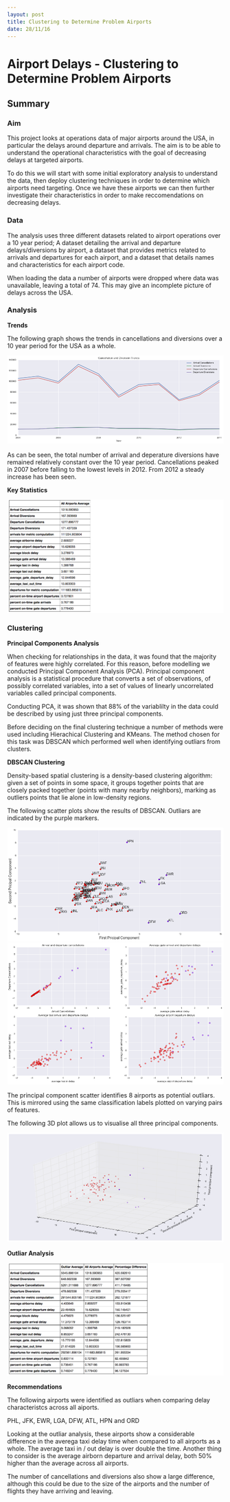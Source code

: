 ```yaml
---
layout: post
title: Clustering to Determine Problem Airports
date: 28/11/16
---
```




# Airport Delays - Clustering to Determine Problem Airports


## Summary

### Aim

This project looks at operations data of major airports around the USA, in particular the delays around departure and arrivals. The aim is to be able to understand the operational characteristics with the goal of decreasing delays at targeted airports.

To do this we will start with some initial exploratory analysis to understand the data, then deploy clustering techniques in order to determine which airports need targeting. Once we have these airports we can then further investigate their characteristics in order to make reccomendations on decreasing delays.


### Data

The analysis uses three different datasets related to airport operations over a 10 year period; A dataset detailing the arrival and departure delays/diversions by airport, a dataset that provides metrics related to arrivals and departures for each airport, and a dataset that details names and characteristics for each airport code.

When loading the data a number of airports were dropped where data was unavailable, leaving a total of 74. This may give an incomplete picture of delays across the USA.

### Analysis

**Trends**

The following graph shows the trends in cancellations and diversions over a 10 year period for the USA as a whole.

![](../images/2016-11-28-trends.png)

As can be seen, the total number of arrival and deperature diversions have remained relatively constant over the 10 year period. Cancellations peaked in 2007 before falling to the lowest levels in 2012. From 2012 a steady increase has been seen.

**Key Statistics**

![](../images/2016-11-28-average_metrics.png)



### Clustering

**Principal Components Analysis**

When checking for relationships in the data, it was found that the majority of features were highly correlated. For this reason, before modelling we conducted Principal Component Analysis (PCA). Principal component analysis is a statistical procedure that converts a set of observations, of possibly correlated variables, into a set of values of linearly uncorrelated variables called principal components. 

Conducting PCA, it was shown that 88% of the variablilty in the data could be described by using just three principal components.

Before deciding on the final clustering technique a number of methods were used including Hierachical Clustering and KMeans. The method chosen for this task was DBSCAN which performed well when identifying outliars from clusters.

**DBSCAN Clustering**

Density-based spatial clustering is a density-based clustering algorithm: given a set of points in some space, it groups together points that are closely packed together (points with many nearby neighbors), marking as outliers points that lie alone in low-density regions.

The following scatter plots show the results of DBSCAN. Outliars are indicated by the purple markers.

![](../images/2016-11-28-scatter_comp.png)
![](../images/2016-11-28-scatters.png)

The principal component scatter identifies 8 airports as potential outliars. This is mirrored using the same classification labels plotted on varying pairs of features. 

The following 3D plot allows us to visualise all three principal components.

![](../images/2016-11-28-3d_plot.png)

**Outliar Analysis**

![](../images/2016-11-28-comparison.png)

**Recommendations**

The following airports were identified as outliars when comparing delay characteristcs across all aiports.

PHL, JFK, EWR, LGA, DFW, ATL, HPN and ORD

Looking at the outliar analysis, these airports show a considerable difference in the averega taxi delay time when compared to all airports as a whole. The average taxi in / out delay is over double the time. Another thing to consider is the average airborn departure and arrival delay, both 50% higher than the average across all airports.

The number of cancellations and diversions also show a large difference, although this could be due to the size of the airports and the number of flights they have arriving and leaving. 